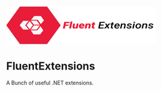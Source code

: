 ![FluentExtensions](https://github.com/D-Diyare/FluentExtensions/blob/master/docs/FluentExtensionsLogo.png)

# FluentExtensions
A Bunch of useful .NET extensions.
